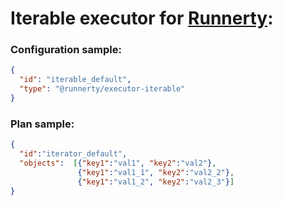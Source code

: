 # Iterable executor for [Runnerty]:

### Configuration sample:
```json
{
  "id": "iterable_default",
  "type": "@runnerty/executor-iterable"
}
```

### Plan sample:
```json
{
  "id":"iterator_default",
  "objects":  [{"key1":"val1", "key2":"val2"},
               {"key1":"val1_1", "key2":"val2_2"},
               {"key1":"val1_2", "key2":"val2_3"}]
}
```


[Runnerty]: http://www.runnerty.io

